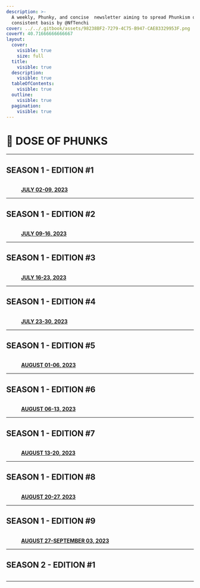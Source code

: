 ```yaml
---
description: >-
  A weekly, Phunky, and concise  newsletter aiming to spread Phunkism on a
  consistent basis by @NfTenchi
cover: ../../.gitbook/assets/98238BF2-7279-4C75-B947-CAE83329953F.png
coverY: 40.71666666666667
layout:
  cover:
    visible: true
    size: full
  title:
    visible: true
  description:
    visible: true
  tableOfContents:
    visible: true
  outline:
    visible: true
  pagination:
    visible: true
---
```


# 📰 DOSE OF PHUNKS

***

## SEASON 1 - EDITION #1

<figure><img src="../../.gitbook/assets/F0oyovkXsAMVmPx.jpeg" alt=""><figcaption><p><a href="https://twitter.com/NfTenchi/status/1678209496336805888?s=20"><strong>JULY 02-09, 2023</strong></a></p></figcaption></figure>

***

## SEASON 1 - EDITION #2

<figure><img src="../../.gitbook/assets/F1auwVcWcAEO1ni.jpeg" alt=""><figcaption><p><a href="https://twitter.com/NfTenchi/status/1681723668924121103?s=20"><strong>JULY 09-16, 2023</strong></a></p></figcaption></figure>

***

## SEASON 1 - EDITION #3

<figure><img src="../../.gitbook/assets/F1z1eGyWIAU9kI4.jpeg" alt=""><figcaption><p><a href="https://twitter.com/NfTenchi/status/1683483915984535554?s=20"><strong>JULY 16-23, 2023</strong></a></p></figcaption></figure>

***

## SEASON 1 - EDITION #4

<figure><img src="../../.gitbook/assets/F2cVv3qWAAE2iiP.jpeg" alt=""><figcaption><p><a href="https://twitter.com/NfTenchi/status/1686340561282711552?s=20"><strong>JULY 23-30, 2023</strong></a></p></figcaption></figure>

***

## SEASON 1 - EDITION #5

<figure><img src="../../.gitbook/assets/F3C9EJwWQAAI12j.webp" alt=""><figcaption><p><a href="https://twitter.com/nftenchi/status/1689057756555194368"> <strong>AUGUST 01-06, 2023</strong></a></p></figcaption></figure>

***

## SEASON 1 - EDITION #6

<figure><img src="../../.gitbook/assets/F3mCCUzWQAEDz2_.jpeg" alt=""><figcaption><p><a href="https://twitter.com/NfTenchi/status/1691526125984374785?s=20"><strong>AUGUST 06-13, 2023</strong></a></p></figcaption></figure>

***

## SEASON 1 - EDITION #7

<figure><img src="../../.gitbook/assets/F4Lgdg9X0AA9PCA.webp" alt=""><figcaption><p><a href="https://twitter.com/NfTenchi/status/1694163238731047195?s=20"><strong>AUGUST 13-20, 2023</strong></a></p></figcaption></figure>

***

## SEASON 1 - EDITION #8

<figure><img src="../../.gitbook/assets/5017b43500770a5fcdac5e85f89e4964aacb9cd5f96735040db9c9f206573c20.webp" alt=""><figcaption><p><a href="https://twitter.com/NfTenchi/status/1699593948811899061?s=20"><strong>AUGUST 20-27, 2023</strong></a></p></figcaption></figure>

***

## SEASON 1 - EDITION #9

<figure><img src="../../.gitbook/assets/65c2ce950db16a10585dc3e9eadce1c1a394d223b32732a438fdddef1356c219.webp" alt=""><figcaption><p><a href="https://twitter.com/NfTenchi/status/1699594606629847108?s=20"><strong>AUGUST 27-SEPTEMBER 03, 2023</strong></a></p></figcaption></figure>

***

## SEASON 2 - EDITION #1

<figure><img src="../../.gitbook/assets/66ce0ac2f091ad7dfa146a83b868bf5075fcd924e85f5bfa4b3876039289b0e3.jpeg" alt=""><figcaption></figcaption></figure>

***
